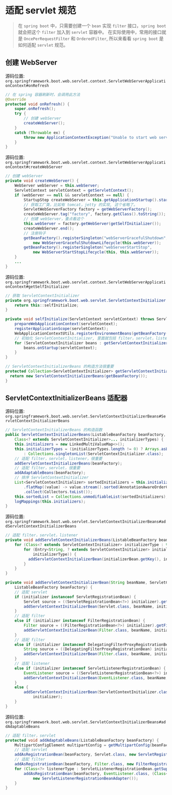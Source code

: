 # 适配 servlet 规范



> 在 `spring boot` 中，只需要创建一个 `bean` 实现 `filter` 接口，`spring boot` 就会把这个 `filter` 加入到 `servlet` 容器中。
> 在实际使用中，常用的接口就是 `OncePerRequestFilter` 和 `OrderedFilter`, 所以来看看 `spring boot` 是如何适配 `servlet` 规范。

## 创建 WebServer

源码位置: `org.springframework.boot.web.servlet.context.ServletWebServerApplicationContext#onRefresh`

```java
// 在 spring 容器刷新时，会调用此方法
@Override
protected void onRefresh() {
    super.onRefresh();
    try {
        // 创建 webServer
        createWebServer();
    }
    catch (Throwable ex) {
        throw new ApplicationContextException("Unable to start web server", ex);
    }
}
```

源码位置: `org.springframework.boot.web.servlet.context.ServletWebServerApplicationContext#createWebServer`

```java
// 创建 webServer
private void createWebServer() {
    WebServer webServer = this.webServer;
    ServletContext servletContext = getServletContext();
    if (webServer == null && servletContext == null) {
        StartupStep createWebServer = this.getApplicationStartup().start("spring.boot.webserver.create");
        // 获取工厂类，比如有 tomcat，jetty 的实现, 这个省略了。
        ServletWebServerFactory factory = getWebServerFactory();
        createWebServer.tag("factory", factory.getClass().toString());
        // 创建 webServer，重点看这个
        this.webServer = factory.getWebServer(getSelfInitializer());
        createWebServer.end();
        // 注册钩子
        getBeanFactory().registerSingleton("webServerGracefulShutdown",
            new WebServerGracefulShutdownLifecycle(this.webServer));
        getBeanFactory().registerSingleton("webServerStartStop",
            new WebServerStartStopLifecycle(this, this.webServer));
    }
    ...
}
```

源码位置: `org.springframework.boot.web.servlet.context.ServletWebServerApplicationContext#getSelfInitializer`

```java
// 获取 ServletContextInitializer
private org.springframework.boot.web.servlet.ServletContextInitializer getSelfInitializer() {
    return this::selfInitialize;
}

private void selfInitialize(ServletContext servletContext) throws ServletException {
    prepareWebApplicationContext(servletContext);
    registerApplicationScope(servletContext);
    WebApplicationContextUtils.registerEnvironmentBeans(getBeanFactory(), servletContext);
    // 初始化 ServletContextInitializer, 里面就包括 filter，servlet，listener
    for (ServletContextInitializer beans : getServletContextInitializerBeans()) {
        beans.onStartup(servletContext);
    }
}

// ServletContextInitializerBeans 的构造方法很重要
protected Collection<ServletContextInitializer> getServletContextInitializerBeans() {
  return new ServletContextInitializerBeans(getBeanFactory());
}
```

## ServletContextInitializerBeans 适配器

源码位置: `org.springframework.boot.web.servlet.ServletContextInitializerBeans#ServletContextInitializerBeans`

```java
// ServletContextInitializerBeans 的构造函数
public ServletContextInitializerBeans(ListableBeanFactory beanFactory,
    Class<? extends ServletContextInitializer>... initializerTypes) {
    this.initializers = new LinkedMultiValueMap<>();
    this.initializerTypes = (initializerTypes.length != 0) ? Arrays.asList(initializerTypes)
        : Collections.singletonList(ServletContextInitializer.class);
    // 适配 filter，servlet，listener，很重要
    addServletContextInitializerBeans(beanFactory);
    // 适配 filter，servlet，很重要
    addAdaptableBeans(beanFactory);
    // 排序 ServletContextInitializer
    List<ServletContextInitializer> sortedInitializers = this.initializers.values().stream()
        .flatMap((value) -> value.stream().sorted(AnnotationAwareOrderComparator.INSTANCE))
        .collect(Collectors.toList());
    this.sortedList = Collections.unmodifiableList(sortedInitializers);
    logMappings(this.initializers);
}
```

源码位置: `org.springframework.boot.web.servlet.ServletContextInitializerBeans#addServletContextInitializerBeans`

```java
// 适配 filter，servlet，listener
private void addServletContextInitializerBeans(ListableBeanFactory beanFactory) {
    for (Class<? extends ServletContextInitializer> initializerType : this.initializerTypes) {
        for (Entry<String, ? extends ServletContextInitializer> initializerBean : getOrderedBeansOfType(beanFactory,
            initializerType)) {
          addServletContextInitializerBean(initializerBean.getKey(), initializerBean.getValue(), beanFactory);
        }
    }
}

private void addServletContextInitializerBean(String beanName, ServletContextInitializer initializer,
    ListableBeanFactory beanFactory) {
    // 适配 servlet
    if (initializer instanceof ServletRegistrationBean) {
        Servlet source = ((ServletRegistrationBean<?>) initializer).getServlet();
        addServletContextInitializerBean(Servlet.class, beanName, initializer, beanFactory, source);
    }
    // 适配 filter
    else if (initializer instanceof FilterRegistrationBean) {
        Filter source = ((FilterRegistrationBean<?>) initializer).getFilter();
        addServletContextInitializerBean(Filter.class, beanName, initializer, beanFactory, source);
    }
    // 适配 filter
    else if (initializer instanceof DelegatingFilterProxyRegistrationBean) {
        String source = ((DelegatingFilterProxyRegistrationBean) initializer).getTargetBeanName();
        addServletContextInitializerBean(Filter.class, beanName, initializer, beanFactory, source);
    }
    // 适配 listener
    else if (initializer instanceof ServletListenerRegistrationBean) {
        EventListener source = ((ServletListenerRegistrationBean<?>) initializer).getListener();
        addServletContextInitializerBean(EventListener.class, beanName, initializer, beanFactory, source);
    }
    else {
        addServletContextInitializerBean(ServletContextInitializer.class, beanName, initializer, beanFactory,
            initializer);
    }
}
```

源码位置: `org.springframework.boot.web.servlet.ServletContextInitializerBeans#addAdaptableBeans`

```java
// 适配 filter，servlet
protected void addAdaptableBeans(ListableBeanFactory beanFactory) {
    MultipartConfigElement multipartConfig = getMultipartConfig(beanFactory);
    // 适配 servlet
    addAsRegistrationBean(beanFactory, Servlet.class, new ServletRegistrationBeanAdapter(multipartConfig));
    // 适配 filter
    addAsRegistrationBean(beanFactory, Filter.class, new FilterRegistrationBeanAdapter());
    for (Class<?> listenerType : ServletListenerRegistrationBean.getSupportedTypes()) {
        addAsRegistrationBean(beanFactory, EventListener.class, (Class<EventListener>) listenerType,
            new ServletListenerRegistrationBeanAdapter());
    }
}
```

